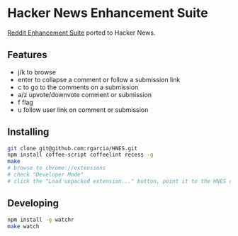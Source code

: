 # Hacker News Enhancement Suite

[Reddit Enhancement Suite](https://github.com/honestbleeps/Reddit-Enhancement-Suite/) ported to Hacker News.

## Features

* j/k to browse
* enter to collapse a comment or follow a submission link
* c to go to the comments on a submission
* a/z upvote/downvote comment or submission
* f flag
* u follow user link on comment or submission

## Installing

```bash
git clone git@github.com:rgarcia/HNES.git
npm install coffee-script coffeelint recess -g
make
# browse to chrome://extensions
# check "Developer Mode"
# click the "Load unpacked extension..." button, point it to the HNES directory
```

## Developing

```bash
npm install -g watchr
make watch
```
